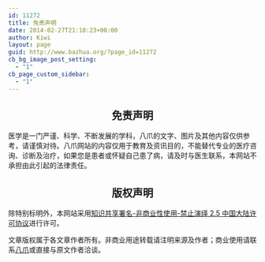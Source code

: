 ```yaml
---
id: 11272
title: 免责声明
date: 2014-02-27T21:10:23+00:00
author: Kiwi
layout: page
guid: http://www.bazhua.org/?page_id=11272
cb_bg_image_post_setting:
  - "1"
cb_page_custom_sidebar:
  - "1"
---
```

<h2 style="text-align: center;">
  免责声明
</h2>

医学是一门严谨、科学、不断发展的学科，八爪的文字、图片及其他内容仅供参考，请谨慎对待。八爪网站的内容仅用于教育及资讯目的，不能替代专业的医疗咨询、诊断及治疗，如果您是患者或怀疑自己患了病，请及时与医生联系，本网站不承担由此引起的法律责任。

<h2 style="text-align: center;">
  版权声明
</h2>

除特别标明外，本网站采用<a href="http://creativecommons.org/licenses/by-nc-nd/2.5/cn/" target="_blank">知识共享署名-非商业性使用-禁止演绎 2.5 中国大陆许可协议</a>进行许可。
  
文章版权属于各文章作者所有。非商业用途转载请注明来源及作者；商业使用请联系[八爪](mailto:hi@bazhua.org)或直接与原文作者洽谈。